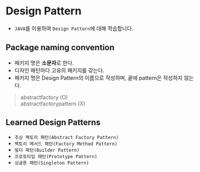# Design Pattern

- `JAVA`를 이용하여 `Design Pattern`에 대해 학습합니다.

## Package naming convention

- 패키지 명은 **소문자**로 한다.
- 디자인 패턴마다 고유의 패키지를 갖는다.
- 패키지 명은 Design Pattern의 이름으로 작성하며, 끝에 pattern은 작성하지 않는다.

> abstractfactory (O)  
> abstractfactorypattern (X)

## Learned Design Patterns

- `추상 팩토리 패턴(Abstract Factory Pattern)`
- `팩토리 메서드 패턴(Factory Method Pattern)`
- `빌더 패턴(Builder Pattern)`
- `프로토타입 패턴(Prototype Pattern)`
- `싱글톤 패턴(Singleton Pattern)`